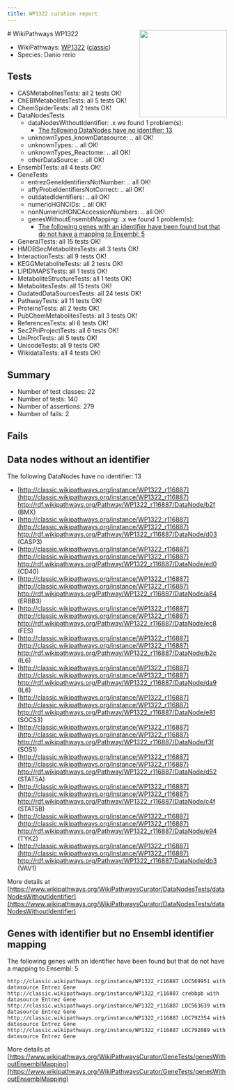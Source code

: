 ```yaml
---
title: WP1322 curation report
---
```


<img style="float: right; width: 200px" src="https://upload.wikimedia.org/wikipedia/commons/thumb/8/83/Wplogo_with_text_500.png/640px-Wplogo_with_text_500.png" />
# WikiPathways WP1322

* WikiPathways: [WP1322](https://wikipathways.org/pathways/WP1322) ([classic](https://classic.wikipathways.org/instance/WP1322))
* Species: Danio rerio
## Tests
* CASMetabolitesTests: all 2 tests OK!
* ChEBIMetabolitesTests: all 5 tests OK!
* ChemSpiderTests: all 2 tests OK!
* DataNodesTests
    * dataNodesWithoutIdentifier: .x we found 1 problem(s):
        * [The following DataNodes have no identifier: 13](#8792c493)
    * unknownTypes_knownDatasource: .. all OK!
    * unknownTypes: .. all OK!
    * unknownTypes_Reactome: .. all OK!
    * otherDataSource: .. all OK!
* EnsemblTests: all 4 tests OK!
* GeneTests
    * entrezGeneIdentifiersNotNumber: .. all OK!
    * affyProbeIdentifiersNotCorrect: .. all OK!
    * outdatedIdentifiers: .. all OK!
    * numericHGNCIDs: .. all OK!
    * nonNumericHGNCAccessionNumbers: .. all OK!
    * genesWithoutEnsemblMapping: .x we found 1 problem(s):
        * [The following genes with an identifier have been found but that do not have a mapping to Ensembl: 5](#40286d87)
* GeneralTests: all 15 tests OK!
* HMDBSecMetabolitesTests: all 3 tests OK!
* InteractionTests: all 9 tests OK!
* KEGGMetaboliteTests: all 2 tests OK!
* LIPIDMAPSTests: all 1 tests OK!
* MetaboliteStructureTests: all 1 tests OK!
* MetabolitesTests: all 15 tests OK!
* OudatedDataSourcesTests: all 24 tests OK!
* PathwayTests: all 11 tests OK!
* ProteinsTests: all 2 tests OK!
* PubChemMetabolitesTests: all 3 tests OK!
* ReferencesTests: all 6 tests OK!
* Sec2PriProjectTests: all 6 tests OK!
* UniProtTests: all 5 tests OK!
* UnicodeTests: all 9 tests OK!
* WikidataTests: all 4 tests OK!


## Summary

* Number of test classes: 22
* Number of tests: 140
* Number of assertions: 279
* Number of fails: 2

## Fails

<a name="8792c493" />

## Data nodes without an identifier

The following DataNodes have no identifier: 13

* [http://classic.wikipathways.org/instance/WP1322_r116887](http://classic.wikipathways.org/instance/WP1322_r116887) http://rdf.wikipathways.org/Pathway/WP1322_r116887/DataNode/b2f (BMX)
* [http://classic.wikipathways.org/instance/WP1322_r116887](http://classic.wikipathways.org/instance/WP1322_r116887) http://rdf.wikipathways.org/Pathway/WP1322_r116887/DataNode/d03 (CASP3)
* [http://classic.wikipathways.org/instance/WP1322_r116887](http://classic.wikipathways.org/instance/WP1322_r116887) http://rdf.wikipathways.org/Pathway/WP1322_r116887/DataNode/ed0 (CD40)
* [http://classic.wikipathways.org/instance/WP1322_r116887](http://classic.wikipathways.org/instance/WP1322_r116887) http://rdf.wikipathways.org/Pathway/WP1322_r116887/DataNode/a84 (ERBB3)
* [http://classic.wikipathways.org/instance/WP1322_r116887](http://classic.wikipathways.org/instance/WP1322_r116887) http://rdf.wikipathways.org/Pathway/WP1322_r116887/DataNode/ec8 (FES)
* [http://classic.wikipathways.org/instance/WP1322_r116887](http://classic.wikipathways.org/instance/WP1322_r116887) http://rdf.wikipathways.org/Pathway/WP1322_r116887/DataNode/b2c (IL6)
* [http://classic.wikipathways.org/instance/WP1322_r116887](http://classic.wikipathways.org/instance/WP1322_r116887) http://rdf.wikipathways.org/Pathway/WP1322_r116887/DataNode/da9 (IL6)
* [http://classic.wikipathways.org/instance/WP1322_r116887](http://classic.wikipathways.org/instance/WP1322_r116887) http://rdf.wikipathways.org/Pathway/WP1322_r116887/DataNode/e81 (SOCS3)
* [http://classic.wikipathways.org/instance/WP1322_r116887](http://classic.wikipathways.org/instance/WP1322_r116887) http://rdf.wikipathways.org/Pathway/WP1322_r116887/DataNode/f3f (SOS1)
* [http://classic.wikipathways.org/instance/WP1322_r116887](http://classic.wikipathways.org/instance/WP1322_r116887) http://rdf.wikipathways.org/Pathway/WP1322_r116887/DataNode/d52 (STAT5A)
* [http://classic.wikipathways.org/instance/WP1322_r116887](http://classic.wikipathways.org/instance/WP1322_r116887) http://rdf.wikipathways.org/Pathway/WP1322_r116887/DataNode/c4f (STAT5B)
* [http://classic.wikipathways.org/instance/WP1322_r116887](http://classic.wikipathways.org/instance/WP1322_r116887) http://rdf.wikipathways.org/Pathway/WP1322_r116887/DataNode/e94 (TYK2)
* [http://classic.wikipathways.org/instance/WP1322_r116887](http://classic.wikipathways.org/instance/WP1322_r116887) http://rdf.wikipathways.org/Pathway/WP1322_r116887/DataNode/db3 (VAV1)


More details at [https://www.wikipathways.org/WikiPathwaysCurator/DataNodesTests/dataNodesWithoutIdentifier](https://www.wikipathways.org/WikiPathwaysCurator/DataNodesTests/dataNodesWithoutIdentifier)

<a name="40286d87" />

## Genes with identifier but no Ensembl identifier mapping

The following genes with an identifier have been found but that do not have a mapping to Ensembl: 5
```
http://classic.wikipathways.org/instance/WP1322_r116887 LOC569951 with datasource Entrez Gene
http://classic.wikipathways.org/instance/WP1322_r116887 crebbpb with datasource Entrez Gene
http://classic.wikipathways.org/instance/WP1322_r116887 LOC563639 with datasource Entrez Gene
http://classic.wikipathways.org/instance/WP1322_r116887 LOC792354 with datasource Entrez Gene
http://classic.wikipathways.org/instance/WP1322_r116887 LOC792089 with datasource Entrez Gene
```

More details at [https://www.wikipathways.org/WikiPathwaysCurator/GeneTests/genesWithoutEnsemblMapping](https://www.wikipathways.org/WikiPathwaysCurator/GeneTests/genesWithoutEnsemblMapping)

